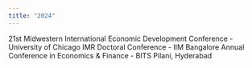 ```yaml
---
title: "2024"
---
```

21st Midwestern International Economic Development Conference - University of Chicago
IMR Doctoral Conference - IIM Bangalore 
Annual Conference in Economics & Finance - BITS Pilani, Hyderabad
